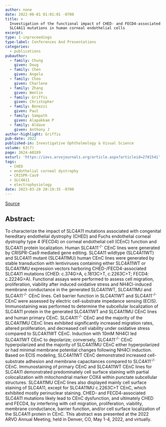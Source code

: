 ```yaml
---
author: none
date: 2022-06-01 01:01:01 -0700
title: >
  Investigation of the functional impact of CHED- and FECD4-associated 
  SLC4A11 mutations in human corneal endothelial cells
excerpt:
type: 1-inproceedings
type-label: Conferences And Presentations
categories:
  - publications
pubauthor:
  - family: Chung
    given: Doug
  - family: Chen
    given: Angela
  - family: Choo
    given: Charlene
  - family: Zhang
    given: Wenlin
  - family: Griffis
    given: Christopher
  - family: Bonezzi
    given: Paul
  - family: Sampath
    given: Alapakkam P
  - family: Aldave
    given: Anthony J
author-highlight: Griffis
pub-date: 2022
published-in: Investigative Ophthalmology & Visual Science
volume: 63(7)
page: 3624-A0189
exturl: 'https://iovs.arvojournals.org/article.aspx?articleid=2781541'
tags:
  - CHED
  - endothelial corneal dystrophy
  - CRISPR-Cas9
  - SLC4A11
  - electrophysiology
date: 2023-03-28 20:19:35 -0700
---
```


<a href="https://iovs.arvojournals.org/article.aspx?articleid=2781541" target="_blank">Source</a>

## Abstract:

To characterize the impact of SLC4A11 mutations associated with congenital hereditary endothelial dystrophy (CHED) and Fuchs endothelial corneal dystrophy type 4 (FECD4) on corneal endothelial cell (CEnC) function and SLC4A11 protein localization.    Human SLC4A11<sup>-/-</sup> CEnC lines were generated by CRISPR-Cas9 mediated gene editing. SLC4A11 wildtype (SLC4A11WT) and SLC4A11 mutant (SLC4A11MU) human CEnC lines were generated by stable transduction with lentiviruses containing either SLC4A11WT or SLC4A11MU expression vectors harboring CHED-/FECD4-associated SLC4A11 mutations (CHED: c.374G&gt;A, c.1813C&gt;T, c.2263C&gt;T; FECD4: c.2224G&gt;A). Functional assays were performed to assess cell migration, proliferation, viability after induced oxidative stress and NH4Cl-induced membrane conductance in the generated SLC4A11WT, SLC4A11MU and SLC4A11<sup>-/-</sup> CEnC lines. Cell barrier function in SLC4A11WT and SLC4A11<sup>-/-</sup> CEnC were assessed by electric cell-substrate impedance sensing (ECIS). Immunostaining was performed to determine the subcellular localization of SLC4A11 protein in the generated SLC4A11WT and SLC4A11MU CEnC lines and human primary CEnC. SLC4A11<sup>-/-</sup> CEnC and the majority of the SLC4A11MU CEnC lines exhibited significantly increased migration rates, altered proliferation, and decreased cell viability under oxidative stress compared to SLC4A11WT CEnC. Induction with 10mM NH4Cl led SLC4A11WT CEnC to depolarize; conversely, SLC4A11<sup>-/-</sup> CEnC hyperpolarized and the majority of SLC4A11MU CEnC either hyperpolarized or had minimal membrane potential changes following NH4Cl induction. Based on ECIS modeling, SLC4A11WT CEnC demonstrated increased cell-substrate adhesion and membrane capacitances compared to SLC4A11<sup>-/-</sup> CEnC. Immunostaining of primary CEnC and SLC4A11WT CEnC lines for SLC4A11 demonstrated predominately cell surface staining with partial colocalization with mitochondrial marker COX4 within punctate subcellular structures. SLC4A11MU CEnC lines also displayed mainly cell surface staining of SLC4A11, except for SLC4A11MU c.2263C&gt;T CEnC, which exhibited mostly perinuclear staining.    CHED- and FECD4-associated SLC4A11 mutations likely lead to CEnC dysfunction, and ultimately CHED and FECD4, by interfering with cell migration, proliferation, viability, membrane conductance, barrier function, and/or cell surface localization of the SLC4A11 protein in CEnC.  This abstract was presented at the 2022 ARVO Annual Meeting, held in Denver, CO, May 1-4, 2022, and virtually.
